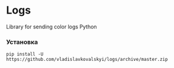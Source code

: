 # Logs
Library for sending color logs Python


### Установка
`pip install -U https://github.com/vladislavkovalskyi/logs/archive/master.zip`
